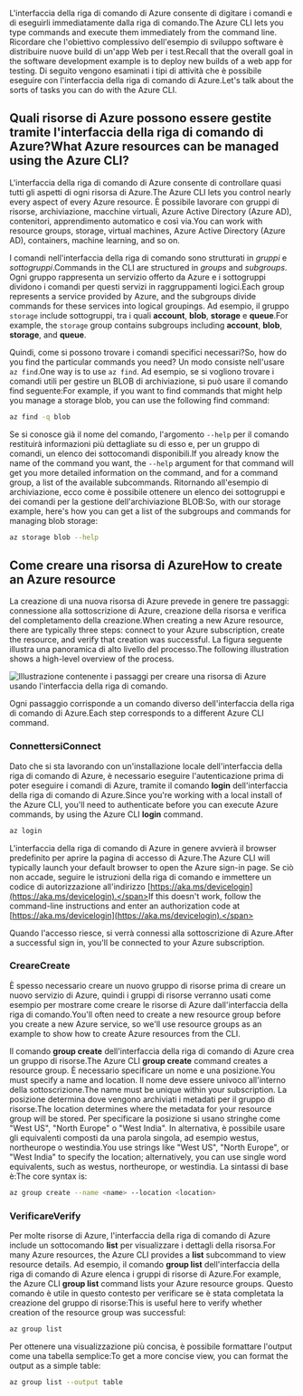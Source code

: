 <span data-ttu-id="1ca44-101">L'interfaccia della riga di comando di Azure consente di digitare i comandi e di eseguirli immediatamente dalla riga di comando.</span><span class="sxs-lookup"><span data-stu-id="1ca44-101">The Azure CLI lets you type commands and execute them immediately from the command line.</span></span> <span data-ttu-id="1ca44-102">Ricordare che l'obiettivo complessivo dell'esempio di sviluppo software è distribuire nuove build di un'app Web per i test.</span><span class="sxs-lookup"><span data-stu-id="1ca44-102">Recall that the overall goal in the software development example is to deploy new builds of a web app for testing.</span></span> <span data-ttu-id="1ca44-103">Di seguito vengono esaminati i tipi di attività che è possibile eseguire con l'interfaccia della riga di comando di Azure.</span><span class="sxs-lookup"><span data-stu-id="1ca44-103">Let's talk about the sorts of tasks you can do with the Azure CLI.</span></span>

## <a name="what-azure-resources-can-be-managed-using-the-azure-cli"></a><span data-ttu-id="1ca44-104">Quali risorse di Azure possono essere gestite tramite l'interfaccia della riga di comando di Azure?</span><span class="sxs-lookup"><span data-stu-id="1ca44-104">What Azure resources can be managed using the Azure CLI?</span></span>
<span data-ttu-id="1ca44-105">L'interfaccia della riga di comando di Azure consente di controllare quasi tutti gli aspetti di ogni risorsa di Azure.</span><span class="sxs-lookup"><span data-stu-id="1ca44-105">The Azure CLI lets you control nearly every aspect of every Azure resource.</span></span> <span data-ttu-id="1ca44-106">È possibile lavorare con gruppi di risorse, archiviazione, macchine virtuali, Azure Active Directory (Azure AD), contenitori, apprendimento automatico e così via.</span><span class="sxs-lookup"><span data-stu-id="1ca44-106">You can work with resource groups, storage, virtual machines, Azure Active Directory (Azure AD), containers, machine learning, and so on.</span></span>

<span data-ttu-id="1ca44-107">I comandi nell'interfaccia della riga di comando sono strutturati in _gruppi_ e _sottogruppi_.</span><span class="sxs-lookup"><span data-stu-id="1ca44-107">Commands in the CLI are structured in _groups_ and _subgroups_.</span></span> <span data-ttu-id="1ca44-108">Ogni gruppo rappresenta un servizio offerto da Azure e i sottogruppi dividono i comandi per questi servizi in raggruppamenti logici.</span><span class="sxs-lookup"><span data-stu-id="1ca44-108">Each group represents a service provided by Azure, and the subgroups divide commands for these services into logical groupings.</span></span> <span data-ttu-id="1ca44-109">Ad esempio, il gruppo `storage` include sottogruppi, tra i quali **account**, **blob**, **storage** e **queue**.</span><span class="sxs-lookup"><span data-stu-id="1ca44-109">For example, the `storage` group contains subgroups including **account**, **blob**, **storage**, and **queue**.</span></span>

<span data-ttu-id="1ca44-110">Quindi, come si possono trovare i comandi specifici necessari?</span><span class="sxs-lookup"><span data-stu-id="1ca44-110">So, how do you find the particular commands you need?</span></span> <span data-ttu-id="1ca44-111">Un modo consiste nell'usare `az find`.</span><span class="sxs-lookup"><span data-stu-id="1ca44-111">One way is to use `az find`.</span></span> <span data-ttu-id="1ca44-112">Ad esempio, se si vogliono trovare i comandi utili per gestire un BLOB di archiviazione, si può usare il comando find seguente:</span><span class="sxs-lookup"><span data-stu-id="1ca44-112">For example, if you want to find commands that might help you manage a storage blob, you can use the following find command:</span></span>

```bash
az find -q blob
```

<span data-ttu-id="1ca44-113">Se si conosce già il nome del comando, l'argomento `--help` per il comando restituirà informazioni più dettagliate su di esso e, per un gruppo di comandi, un elenco dei sottocomandi disponibili.</span><span class="sxs-lookup"><span data-stu-id="1ca44-113">If you already know the name of the command you want, the `--help` argument for that command will get you more detailed information on the command, and for a command group, a list of the available subcommands.</span></span> <span data-ttu-id="1ca44-114">Ritornando all'esempio di archiviazione, ecco come è possibile ottenere un elenco dei sottogruppi e dei comandi per la gestione dell'archiviazione BLOB:</span><span class="sxs-lookup"><span data-stu-id="1ca44-114">So, with our storage example, here's how you can get a list of the subgroups and commands for managing blob storage:</span></span>

```bash
az storage blob --help
```

## <a name="how-to-create-an-azure-resource"></a><span data-ttu-id="1ca44-115">Come creare una risorsa di Azure</span><span class="sxs-lookup"><span data-stu-id="1ca44-115">How to create an Azure resource</span></span>
<span data-ttu-id="1ca44-116">La creazione di una nuova risorsa di Azure prevede in genere tre passaggi: connessione alla sottoscrizione di Azure, creazione della risorsa e verifica del completamento della creazione.</span><span class="sxs-lookup"><span data-stu-id="1ca44-116">When creating a new Azure resource, there are typically three steps: connect to your Azure subscription, create the resource, and verify that creation was successful.</span></span> <span data-ttu-id="1ca44-117">La figura seguente illustra una panoramica di alto livello del processo.</span><span class="sxs-lookup"><span data-stu-id="1ca44-117">The following illustration shows a high-level overview of the process.</span></span>

![Illustrazione contenente i passaggi per creare una risorsa di Azure usando l'interfaccia della riga di comando.](../media-drafts/4-create-resources-overview.png)

<span data-ttu-id="1ca44-119">Ogni passaggio corrisponde a un comando diverso dell'interfaccia della riga di comando di Azure.</span><span class="sxs-lookup"><span data-stu-id="1ca44-119">Each step corresponds to a different Azure CLI command.</span></span>

### <a name="connect"></a><span data-ttu-id="1ca44-120">Connettersi</span><span class="sxs-lookup"><span data-stu-id="1ca44-120">Connect</span></span>
<span data-ttu-id="1ca44-121">Dato che si sta lavorando con un'installazione locale dell'interfaccia della riga di comando di Azure, è necessario eseguire l'autenticazione prima di poter eseguire i comandi di Azure, tramite il comando **login** dell'interfaccia della riga di comando di Azure.</span><span class="sxs-lookup"><span data-stu-id="1ca44-121">Since you're working with a local install of the Azure CLI, you'll need to authenticate before you can execute Azure commands, by using the Azure CLI **login** command.</span></span> 

```bash
az login
```

<span data-ttu-id="1ca44-122">L'interfaccia della riga di comando di Azure in genere avvierà il browser predefinito per aprire la pagina di accesso di Azure.</span><span class="sxs-lookup"><span data-stu-id="1ca44-122">The Azure CLI will typically launch your default browser to open the Azure sign-in page.</span></span> <span data-ttu-id="1ca44-123">Se ciò non accade, seguire le istruzioni della riga di comando e immettere un codice di autorizzazione all'indirizzo [https://aka.ms/devicelogin](https://aka.ms/devicelogin).</span><span class="sxs-lookup"><span data-stu-id="1ca44-123">If this doesn't work, follow the command-line instructions and enter an authorization code at [https://aka.ms/devicelogin](https://aka.ms/devicelogin).</span></span>

<span data-ttu-id="1ca44-124">Quando l'accesso riesce, si verrà connessi alla sottoscrizione di Azure.</span><span class="sxs-lookup"><span data-stu-id="1ca44-124">After a successful sign in, you'll be connected to your Azure subscription.</span></span> 

### <a name="create"></a><span data-ttu-id="1ca44-125">Creare</span><span class="sxs-lookup"><span data-stu-id="1ca44-125">Create</span></span>
<span data-ttu-id="1ca44-126">È spesso necessario creare un nuovo gruppo di risorse prima di creare un nuovo servizio di Azure, quindi i gruppi di risorse verranno usati come esempio per mostrare come creare le risorse di Azure dall'interfaccia della riga di comando.</span><span class="sxs-lookup"><span data-stu-id="1ca44-126">You'll often need to create a new resource group before you create a new Azure service, so we'll use resource groups as an example to show how to create Azure resources from the CLI.</span></span>

<span data-ttu-id="1ca44-127">Il comando **group create** dell'interfaccia della riga di comando di Azure crea un gruppo di risorse.</span><span class="sxs-lookup"><span data-stu-id="1ca44-127">The Azure CLI **group create** command creates a resource group.</span></span> <span data-ttu-id="1ca44-128">È necessario specificare un nome e una posizione.</span><span class="sxs-lookup"><span data-stu-id="1ca44-128">You must specify a name and location.</span></span> <span data-ttu-id="1ca44-129">Il nome deve essere univoco all'interno della sottoscrizione.</span><span class="sxs-lookup"><span data-stu-id="1ca44-129">The name must be unique within your subscription.</span></span> <span data-ttu-id="1ca44-130">La posizione determina dove vengono archiviati i metadati per il gruppo di risorse.</span><span class="sxs-lookup"><span data-stu-id="1ca44-130">The location determines where the metadata for your resource group will be stored.</span></span> <span data-ttu-id="1ca44-131">Per specificare la posizione si usano stringhe come "West US", "North Europe" o "West India". In alternativa, è possibile usare gli equivalenti composti da una parola singola, ad esempio westus, northeurope o westindia.</span><span class="sxs-lookup"><span data-stu-id="1ca44-131">You use strings like "West US", "North Europe", or "West India" to specify the location; alternatively, you can use single word equivalents, such as westus, northeurope, or westindia.</span></span> <span data-ttu-id="1ca44-132">La sintassi di base è:</span><span class="sxs-lookup"><span data-stu-id="1ca44-132">The core syntax is:</span></span>

```bash
az group create --name <name> --location <location>
```

### <a name="verify"></a><span data-ttu-id="1ca44-133">Verificare</span><span class="sxs-lookup"><span data-stu-id="1ca44-133">Verify</span></span>
<span data-ttu-id="1ca44-134">Per molte risorse di Azure, l'interfaccia della riga di comando di Azure include un sottocomando **list** per visualizzare i dettagli della risorsa.</span><span class="sxs-lookup"><span data-stu-id="1ca44-134">For many Azure resources, the Azure CLI provides a **list** subcommand to view resource details.</span></span> <span data-ttu-id="1ca44-135">Ad esempio, il comando **group list** dell'interfaccia della riga di comando di Azure elenca i gruppi di risorse di Azure.</span><span class="sxs-lookup"><span data-stu-id="1ca44-135">For example, the Azure CLI **group list** command lists your Azure resource groups.</span></span> <span data-ttu-id="1ca44-136">Questo comando è utile in questo contesto per verificare se è stata completata la creazione del gruppo di risorse:</span><span class="sxs-lookup"><span data-stu-id="1ca44-136">This is useful here to verify whether creation of the resource group was successful:</span></span>

```bash
az group list
```

<span data-ttu-id="1ca44-137">Per ottenere una visualizzazione più concisa, è possibile formattare l'output come una tabella semplice:</span><span class="sxs-lookup"><span data-stu-id="1ca44-137">To get a more concise view, you can format the output as a simple table:</span></span>

```bash
az group list --output table
```
